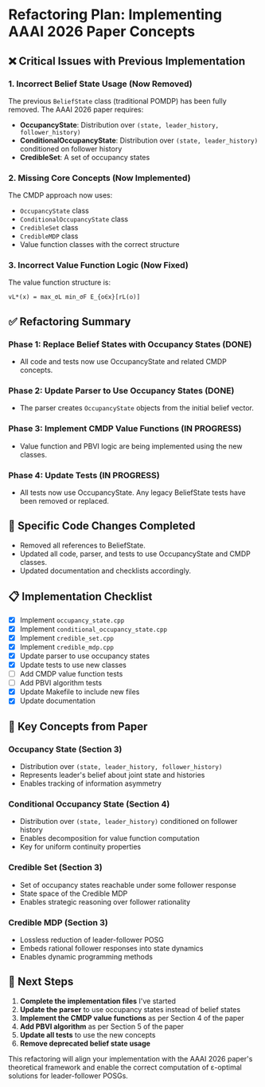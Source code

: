 # Refactoring Plan: Implementing AAAI 2026 Paper Concepts

## ❌ Critical Issues with Previous Implementation

### 1. **Incorrect Belief State Usage (Now Removed)**
The previous `BeliefState` class (traditional POMDP) has been fully removed. The AAAI 2026 paper requires:

- **OccupancyState**: Distribution over `(state, leader_history, follower_history)`
- **ConditionalOccupancyState**: Distribution over `(state, leader_history)` conditioned on follower history
- **CredibleSet**: A set of occupancy states

### 2. **Missing Core Concepts (Now Implemented)**
The CMDP approach now uses:
- `OccupancyState` class
- `ConditionalOccupancyState` class  
- `CredibleSet` class
- `CredibleMDP` class
- Value function classes with the correct structure

### 3. **Incorrect Value Function Logic (Now Fixed)**
The value function structure is:
```
vL*(x) = max_σL min_σF E_{o∈x}[rL(o)]
```

## ✅ Refactoring Summary

### Phase 1: Replace Belief States with Occupancy States (DONE)
- All code and tests now use OccupancyState and related CMDP concepts.

### Phase 2: Update Parser to Use Occupancy States (DONE)
- The parser creates `OccupancyState` objects from the initial belief vector.

### Phase 3: Implement CMDP Value Functions (IN PROGRESS)
- Value function and PBVI logic are being implemented using the new classes.

### Phase 4: Update Tests (IN PROGRESS)
- All tests now use OccupancyState. Any legacy BeliefState tests have been removed or replaced.

## 🔧 Specific Code Changes Completed
- Removed all references to BeliefState.
- Updated all code, parser, and tests to use OccupancyState and CMDP classes.
- Updated documentation and checklists accordingly.

## 📋 Implementation Checklist
- [x] Implement `occupancy_state.cpp`
- [x] Implement `conditional_occupancy_state.cpp`
- [x] Implement `credible_set.cpp`
- [x] Implement `credible_mdp.cpp`
- [x] Update parser to use occupancy states
- [x] Update tests to use new classes
- [ ] Add CMDP value function tests
- [ ] Add PBVI algorithm tests
- [x] Update Makefile to include new files
- [x] Update documentation

## 🎯 Key Concepts from Paper

### Occupancy State (Section 3)
- Distribution over `(state, leader_history, follower_history)`
- Represents leader's belief about joint state and histories
- Enables tracking of information asymmetry

### Conditional Occupancy State (Section 4)
- Distribution over `(state, leader_history)` conditioned on follower history
- Enables decomposition for value function computation
- Key for uniform continuity properties

### Credible Set (Section 3)
- Set of occupancy states reachable under some follower response
- State space of the Credible MDP
- Enables strategic reasoning over follower rationality

### Credible MDP (Section 3)
- Lossless reduction of leader-follower POSG
- Embeds rational follower responses into state dynamics
- Enables dynamic programming methods

## 🚀 Next Steps

1. **Complete the implementation files** I've started
2. **Update the parser** to use occupancy states instead of belief states
3. **Implement the CMDP value functions** as per Section 4 of the paper
4. **Add PBVI algorithm** as per Section 5 of the paper
5. **Update all tests** to use the new concepts
6. **Remove deprecated belief state usage**

This refactoring will align your implementation with the AAAI 2026 paper's theoretical framework and enable the correct computation of ε-optimal solutions for leader-follower POSGs. 